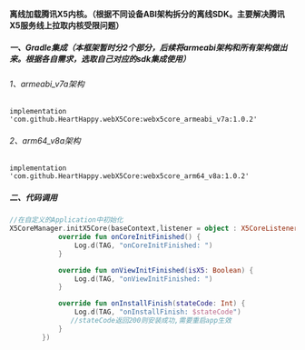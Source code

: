 #### 离线加载腾讯X5内核。（根据不同设备ABI架构拆分的离线SDK。主要解决腾讯X5服务线上拉取内核受限问题）


##### 一、Gradle集成（本框架暂时分2个部分，后续将armeabi架构和所有架构做出来。根据各自需求，选取自己对应的sdk集成使用）

###### 1、armeabi_v7a架构

```apl
implementation 'com.github.HeartHappy.webX5Core:webx5core_armeabi_v7a:1.0.2'
```

###### 2、arm64_v8a架构

```apl
implementation 'com.github.HeartHappy.webX5Core:webx5core_arm64_v8a:1.0.2'
```

##### 二、代码调用

```kotlin
//在自定义的Application中初始化
X5CoreManager.initX5Core(baseContext,listener = object : X5CoreListener {
            override fun onCoreInitFinished() {
                Log.d(TAG, "onCoreInitFinished: ")
            }

            override fun onViewInitFinished(isX5: Boolean) {
                Log.d(TAG, "onViewInitFinished: ")
            }

            override fun onInstallFinish(stateCode: Int) {
                Log.d(TAG, "onInstallFinish: $stateCode")
               //stateCode返回200则安装成功,需要重启app生效
            }
        })
```

